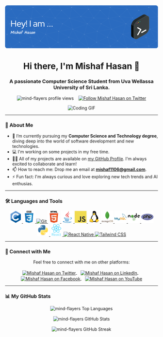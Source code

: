 <!-- You can keep your header image, or make it span more of the width if you like -->
<p align="center">
  <img src="./github-header-image.png" alt="Header Banner" width="800"/>
  <!-- Consider width="100%" if you want it to be responsive,
       but GitHub sometimes has issues with full-width images rendering perfectly.
       A fixed width like 800px or 900px often looks good. -->
</p>

<h1 align="center">Hi there, I'm Mishaf Hasan 👋</h1>

<h3 align="center">A passionate Computer Science Student from Uva Wellassa University of Sri Lanka.</h3>

<!-- Profile Views and Social Badges - Centered for a cleaner look -->
<p align="center">
  <img src="https://komarev.com/ghpvc/?username=mind-flayers&label=Profile%20Views&color=0e75b6&style=flat-square" alt="mind-flayers profile views" />
     <!-- Optional: adds a bit of space -->
  <a href="https://twitter.com/mishafhasan" target="_blank">
    <img src="https://img.shields.io/twitter/follow/mishafhasan?logo=twitter&style=for-the-badge" alt="Follow Mishaf Hasan on Twitter" />
  </a>
</p>

<!-- Optional: A good quality GIF can be engaging. Centering it can make it a focal point. -->
<p align="center">
  <img align="center" alt="Coding GIF" width="450" src="https://www.sarvika.com/wp-content/uploads/2021/03/Backend-Developer-Python-GIF-Dribble.gif">
</p>

---

### 🚀 About Me

- 🌱 I’m currently pursuing my **Computer Science and Technology degree**, diving deep into the world of software development and new technologies.
- 💻 I'm working on some projects in my free time.
- 👨‍💻 All of my projects are available on [my GitHub Profile](https://github.com/mind-flayers). I'm always excited to collaborate and learn!
- 📫 How to reach me: Drop me an email at **mishaf1106@gmail.com**.
- ⚡ Fun fact: I'm always curious and love exploring new tech trends and AI enthusias.

---

### 🛠️ Languages and Tools

<p align="center">
  <!-- I've kept your existing icons as they are good. Centering them makes the section look neater. -->
  <a href="https://www.cprogramming.com/" target="_blank" rel="noreferrer"> <img src="https://raw.githubusercontent.com/devicons/devicon/master/icons/c/c-original.svg" alt="C" width="40" height="40"/> </a>
  <a href="https://www.w3schools.com/css/" target="_blank" rel="noreferrer"> <img src="https://raw.githubusercontent.com/devicons/devicon/master/icons/css3/css3-original-wordmark.svg" alt="CSS3" width="40" height="40"/> </a>
  <a href="https://git-scm.com/" target="_blank" rel="noreferrer"> <img src="https://www.vectorlogo.zone/logos/git-scm/git-scm-icon.svg" alt="Git" width="40" height="40"/> </a>
  <a href="https://www.w3.org/html/" target="_blank" rel="noreferrer"> <img src="https://raw.githubusercontent.com/devicons/devicon/master/icons/html5/html5-original-wordmark.svg" alt="HTML5" width="40" height="40"/> </a>
  <a href="https://www.java.com" target="_blank" rel="noreferrer"> <img src="https://raw.githubusercontent.com/devicons/devicon/master/icons/java/java-original.svg" alt="Java" width="40" height="40"/> </a>
  <a href="https://developer.mozilla.org/en-US/docs/Web/JavaScript" target="_blank" rel="noreferrer"> <img src="https://raw.githubusercontent.com/devicons/devicon/master/icons/javascript/javascript-original.svg" alt="JavaScript" width="40" height="40"/> </a>
  <a href="https://www.linux.org/" target="_blank" rel="noreferrer"> <img src="https://raw.githubusercontent.com/devicons/devicon/master/icons/linux/linux-original.svg" alt="Linux" width="40" height="40"/> </a>
  <a href="https://www.mongodb.com/" target="_blank" rel="noreferrer"> <img src="https://raw.githubusercontent.com/devicons/devicon/master/icons/mongodb/mongodb-original-wordmark.svg" alt="MongoDB" width="40" height="40"/> </a>
  <a href="https://www.mysql.com/" target="_blank" rel="noreferrer"> <img src="https://raw.githubusercontent.com/devicons/devicon/master/icons/mysql/mysql-original-wordmark.svg" alt="MySQL" width="40" height="40"/> </a>
  <a href="https://nodejs.org" target="_blank" rel="noreferrer"> <img src="https://raw.githubusercontent.com/devicons/devicon/master/icons/nodejs/nodejs-original-wordmark.svg" alt="Node.js" width="40" height="40"/> </a>
  <a href="https://www.php.net" target="_blank" rel="noreferrer"> <img src="https://raw.githubusercontent.com/devicons/devicon/master/icons/php/php-original.svg" alt="PHP" width="40" height="40"/> </a>
  <a href="https://www.python.org" target="_blank" rel="noreferrer"> <img src="https://raw.githubusercontent.com/devicons/devicon/master/icons/python/python-original.svg" alt="Python" width="40" height="40"/> </a>
  <a href="https://reactjs.org/" target="_blank" rel="noreferrer"> <img src="https://raw.githubusercontent.com/devicons/devicon/master/icons/react/react-original-wordmark.svg" alt="React" width="40" height="40"/> </a>
  <a href="https://reactnative.dev/" target="_blank" rel="noreferrer"> <img src="https://reactnative.dev/img/header_logo.svg" alt="React Native" width="40" height="40"/> </a>
  <a href="https://tailwindcss.com/" target="_blank" rel="noreferrer"> <img src="https://www.vectorlogo.zone/logos/tailwindcss/tailwindcss-icon.svg" alt="Tailwind CSS" width="40" height="40"/> </a>
</p>

---

### 🔗 Connect with Me

<p align="center">
  Feel free to connect with me on other platforms:
  <br/><br/> <!-- Added line breaks for better spacing -->
  <a href="[https://twitter.com/mishafhasan](https://twitter.com/mishafhasan)" target="_blank">
    <img align="center" src="https://raw.githubusercontent.com/rahuldkjain/github-profile-readme-generator/master/src/images/icons/Social/twitter.svg" alt="Mishaf Hasan on Twitter" height="40" width="50" /> <!-- Slightly increased size -->
  </a>    <!-- Spacing -->
  <a href="[https://linkedin.com/in/mishaf-hasan](https://www.linkedin.com/in/mishaf-hasan-3234a7202)" target="_blank">
    <img align="center" src="https://raw.githubusercontent.com/rahuldkjain/github-profile-readme-generator/master/src/images/icons/Social/linked-in-alt.svg" alt="Mishaf Hasan on LinkedIn" height="40" width="50" />
  </a>   
  <a href="[https://fb.com/mishafhasan](https://www.facebook.com/mmmishaf.hasan.3)" target="_blank">
    <img align="center" src="https://raw.githubusercontent.com/rahuldkjain/github-profile-readme-generator/master/src/images/icons/Social/facebook.svg" alt="Mishaf Hasan on Facebook" height="40" width="50" />
  </a>   
  <a href="[https://www.youtube.com/c/mind_flayerr](https://www.instagram.com/mishafhasan)" target="_blank">
    <img align="center" src="https://raw.githubusercontent.com/rahuldkjain/github-profile-readme-generator/master/src/images/icons/Social/instagram.svg" alt="Mishaf Hasan on YouTube" height="40" width="50" />
  </a>
</p>

---

### 📊 My GitHub Stats

<p align="center">
  <!-- Adding a theme can make these look much nicer.
       Popular themes: dracula, radical, merko, gruvbox, tokyonight, onedark, cobalt, synthwave, highcontrast, etc.
       Pick one you like! I've used 'dracula' as an example.
       Also, ensure your username is correct in all URLs. -->
  <img src="https://github-readme-stats.vercel.app/api/top-langs?username=mind-flayers&show_icons=true&locale=en&layout=compact&theme=dracula" alt="mind-flayers Top Languages" />
  <br/><br/> <!-- Separate stats cards for better readability -->
  <img src="https://github-readme-stats.vercel.app/api?username=mind-flayers&show_icons=true&locale=en&theme=dracula" alt="mind-flayers GitHub Stats" />
  <br/><br/>
  <img src="https://github-readme-streak-stats.herokuapp.com/?user=mind-flayers&theme=dracula" alt="mind-flayers GitHub Streak" />
</p>

<!-- Optional: Add a footer or a fun quote -->
<!--
---
<p align="center">
  <em>"Stay curious, keep learning!"</em>
</p>
-->
